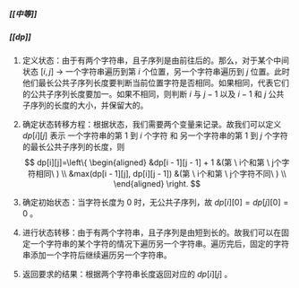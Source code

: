 ##### [[中等]]
##### [[dp]]

1. 定义状态：由于有两个字符串，且子序列是由前往后的。那么，对于某个中间状态 $[i, j]$ -> 一个字符串遍历到第 $i$ 个位置，另一个字符串遍历到 $j$ 位置。此时他们最长公共子序列长度要判断当前位置字符是否相同。如果相同，代表它们的公共子序列长度要加一。如果不相同，则判断 $i$ 与 $j - 1$ 以及 $i - 1$ 和 $j$ 公共子序列的长度的大小，并保留大的。

2. 确定状态转移方程：根据状态，我们需要两个变量来记录。故我们可以定义 $dp[i][j]$ 表示 一个字符串的第 $1$ 到 $i$ 个字符 和 另一个字符串的第 $1$ 到 $j$ 个字符 的最长公共子序列的长度，则
$$ 
dp[i][j]=\left\{
\begin{aligned}
&dp[i - 1][j - 1] + 1 &(第 \ i个和第 \ j个字符相同\ ) \\
&max(dp[i - 1][j], dp[i][j - 1]) &(第 \ i个和第 \ j个字符不同\ ) \\ 
\end{aligned}
\right.
$$

3. 确定初始状态：当字符长度为 $0$ 时，无公共子序列，故 $dp[i][0] = dp[j][0] = 0$ 。

4. 进行状态转移：由于有两个字符串，且子序列是由短到长的。故我们可以在固定一个字符串的某个字符的情况下遍历另一个字符串。遍历完后，固定的字符串添加一个字符后继续遍历另一个字符串。
5. 返回要求的结果：根据两个字符串长度返回对应的 $dp[i][j]$ 。
